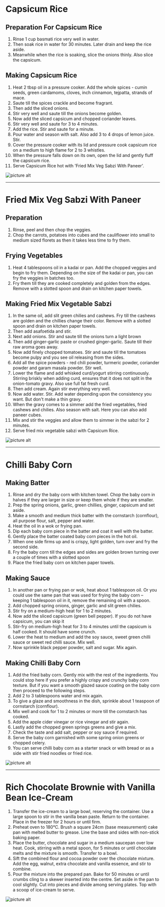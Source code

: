 # Capsicum Rice

 ## Preparation For Capsicum Rice
  1)   Rinse 1 cup basmati rice very well in water. 
  2)   Then soak rice in water for 30 minutes. Later drain and keep the rice aside.
  3)   Meanwhile when the rice is soaking, slice the onions thinly. Also slice the capsicum.

 ## Making Capsicum Rice
  1)   Heat 2 tbsp oil in a pressure cooker. Add the whole spices - cumin seeds, green cardamoms, cloves, 
       inch cinnamon, tejpatta, strands of mace. 
  2)   Saute till the spices crackle and become fragrant.
  3)   Then add the sliced onions.
  4)   Stir very well and saute till the onions become golden.
  5)   Now add the sliced capsicum and chopped coriander leaves.
  6)   Stir very well and saute for 3 to 4 minutes.
  7)   Add the rice. Stir and saute for a minute.
  8)   Pour water and season with salt. Also add 3 to 4 drops of lemon juice. Stir.
  9)   Cover the pressure cooker with its lid and pressure cook capsicum rice on a medium to high flame for 
       2 to 3 whistles.
  10)   When the pressure falls down on its own, open the lid and gently fluff the capsicum rice.
  11)   Serve Capsicum Rice hot with 'Fried Mix Veg Sabzi With Paneer'.

  ![picture alt](https://www.vegrecipesofindia.com/wp-content/uploads/2015/06/capsicum-rice-recipe.jpg "Capsicum Rice")

----


# Fried Mix Veg Sabzi With Paneer

 ## Preparation
  1)   Rinse, peel and then chop the veggies.
  2)   Chop the carrots, potatoes into cubes and the cauliflower into small to medium sized florets as then 
       it takes less time to fry them.

 ## Frying Vegetables
  1)   Heat 4 tablespoons oil in a kadai or pan. Add the chopped veggies and begin to fry them. Depending on 
       the size of the kadai or pan, you can fry the veggies in batches too.
  2)   Fry them till they are cooked completely and golden from the edges. Remove with a slotted spoon and drain 
       on kitchen paper towels.

 ## Making Fried Mix Vegetable Sabzi
  1)   In the same oil, add slit green chilies and cashews. Fry till the cashews are golden and the chillies 
       change their color. Remove with a slotted spoon and drain on kitchen paper towels.
  2)   Then add asafoetida and stir.
  3)   Next add onions. Stir and saute till the onions turn a light brown
  4)   Then add ginger-garlic paste or crushed ginger-garlic. Saute till their raw aroma goes away.
  5)   Now add finely chopped tomatoes. Stir and saute till the tomatoes become pulpy and you see oil 
       releasing from the sides.
  6)   Add all the spice powders - red chili powder, turmeric powder, coriander powder and garam 
       masala powder. Stir well.
  7)   Lower the flame and add whisked curd/yogurt stirring continuously. Stirring briskly when adding 
       curd, ensures that it does not split in the onion-tomato gravy. Also use full fat fresh curd.
  8)   Then add cream. Again stir everything very well.
  9)   Now add water. Stir. Add water depending upon the consistency you want. But don't make a thin gravy.
  10)   When the gravy comes to a simmer add the fried vegetables, fried cashews and chilies. Also season 
        with salt. Here you can also add paneer cubes.
  11)   Mix and stir the veggies and allow them to simmer in the sabzi for 2 minutes.
  12)   Serve fried mix vegetable sabzi with Capsicum Rice.

![picture alt](https://www.vegrecipesofindia.com/wp-content/uploads/2009/08/fried-mix-veg-recipe.jpg "Fried Mix Veg Sabzi With Paneer")

----


# Chilli Baby Corn

 ## Making Batter

  1)   Rinse and dry the baby corn with kitchen towel. Chop the baby corn in halves if they are larger in size 
       or keep them whole if they are smaller.
  2)   Prep the spring onions, garlic, green chillies, ginger, capsicum and set aside.
  3)   Make a smooth and medium thick batter with the cornstarch (cornflour), all purpose flour, salt, pepper 
       and water.
  4)   Heat the oil in a wok or frying pan.
  5)   Dip each baby corn piece in the batter and coat it well with the batter.
  6)   Gently place the batter coated baby corn pieces in the hot oil.
  7)   When one side firms up and is crispy, light golden, turn over and fry the second side.
  8)   Fry the baby corn till the edges and sides are golden brown turning over a couple of times with a 
       slotted spoon
  9)   Place the fried baby corn on kitchen paper towels.

 ## Making Sauce
  1)   In another pan or frying pan or wok, heat about 1 tablespoon oil. Or you could use the same pan that 
       was used for frying the baby corn – keeping 1 tablespoon oil in it, remove the remaining oil with a spoon.
  2)   Add chopped spring onions, ginger, garlic and slit green chilies.
  3)   Stir fry on a medium-high heat for 1 to 2 minutes.
  4)   Now add the sliced capsicum (green bell pepper). If you do not have capsicum, you can skip it
  5)   Stir-fry on medium-high heat for 3 to 4 minutes until the capsicum is half cooked. It should have 
       some crunch.
  6)   Lower the heat to medium and add the soy sauce, sweet green chilli sauce or sweet red chilli sauce. Mix well.
  7)   Now sprinkle black pepper powder, salt and sugar. Mix again.

 ## Making Chilli Baby Corn
  1)   Add the fried baby corn. Gently mix with the rest of the ingredients. You could stop here if you prefer 
       a highly crispy and crunchy baby corn texture. But if you want a smooth glazed sauce coating on the baby corn then proceed to the following steps.
  2)   Add 2 to 3 tablespoons water and mix again.
  3)   To give a glaze and smoothness in the dish, sprinkle about 1 teaspoon of cornstarch (cornflour). 
  4)   Mix well and cook for 1 to 2 minutes or more till the cornstarch has cooked.
  5)   Add the apple cider vinegar or rice vinegar and stir again.
  6)   Lastly add the chopped green springs greens and give a mix.
  7)   Check the taste and add salt, pepper or soy sauce if required.
  8)   Serve the baby corn garnished with some spring onion greens or chopped celery.
  9)   You can serve chilli baby corn as a starter snack or with bread or as a side with stir fried noodles 
       or fried rice.

![picture alt](https://www.vegrecipesofindia.com/wp-content/uploads/2021/03/chilli-baby-corn-1.jpg "Chilli Baby Corn")

----


# Rich Chocolate Brownie with Vanilla Bean Ice-Cream

  1)   Transfer the ice-cream to a large bowl, reserving the container. Use a large spoon to stir in the 
       vanilla bean paste. Return to the container. Place in the freezer for 2 hours or until firm.
  2)   Preheat oven to 180°C. Brush a square 24cm (base measurement) cake pan with melted butter to grease. 
       Line the base and sides with non-stick baking paper.
  3)   Place the butter, chocolate and sugar in a medium saucepan over low heat. Cook, stirring with a metal 
       spoon, for 5 minutes or until chocolate melts and the mixture is smooth. Transfer to a bowl.
  4)   Sift the combined flour and cocoa powder over the chocolate mixture. Add the egg, walnut, extra 
       chocolate and vanilla essence, and stir to combine.
  5)   Pour the mixture into the prepared pan. Bake for 50 minutes or until crumbs cling to a skewer inserted 
       into the centre. Set aside in the pan to cool slightly. Cut into pieces and divide among serving plates. Top with a scoop of ice-cream to serve.

![picture alt](https://img.taste.com.au/zc067ei_/w720-h480-cfill-q80/taste/2016/11/rich-chocolate-brownie-with-vanilla-bean-ice-cream-76209-1.jpeg "Rich Chocolate Brownie with Vanilla Bean Ice-Cream")